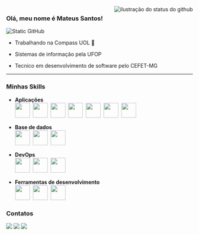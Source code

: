 <img align='right' src="https://github-readme-stats.vercel.app/api?username=MateusSaantos&show_icons=true&title_color=783c00&text_color=af552e&icon_color=783c00&bg_color=f8efd4&cache_seconds=2300" alt="ilustração do status do github">

### Olá, meu nome é Mateus Santos!

<img src="https://img.shields.io/static/v1?label=Overview&message=MateusSaantos&color=f8efd4&style=for-the-badge&logo=GitHub" alt="Static GitHub">

* <p>Trabalhando na Compass UOL 🤩<br/></p>
* <p>Sistemas de informação pela UFOP <br/></p>
* <p>Tecnico em desenvolvimento de software pelo CEFET-MG </p>

___

### Minhas Skills

* **Aplicações**<br>
<img src="https://cdn.jsdelivr.net/gh/devicons/devicon/icons/java/java-original.svg" width="40" height="40"/>&nbsp;
<img src="https://cdn.jsdelivr.net/gh/devicons/devicon@latest/icons/spring/spring-original-wordmark.svg" width="40" height="40"/>&nbsp;
<img src="https://cdn.jsdelivr.net/gh/devicons/devicon@latest/icons/php/php-original.svg" width="40" height="40"/>&nbsp;
<img src="https://cdn.jsdelivr.net/gh/devicons/devicon@latest/icons/laravel/laravel-original.svg" width="40" height="40"/>&nbsp; 
<img src="https://cdn.jsdelivr.net/gh/devicons/devicon@latest/icons/html5/html5-original-wordmark.svg" width="40" height="40"/>&nbsp; 
<img src="https://cdn.jsdelivr.net/gh/devicons/devicon@latest/icons/css3/css3-original-wordmark.svg" width="40" height="40"/>&nbsp; 
<img src="https://cdn.jsdelivr.net/gh/devicons/devicon/icons/javascript/javascript-original.svg" width="40" height="40"/>&nbsp;

* **Base de dados**<br>
<img src="https://cdn.jsdelivr.net/gh/devicons/devicon@latest/icons/mysql/mysql-original-wordmark.svg" width="40" height="40"/>&nbsp;
<img src="https://cdn.jsdelivr.net/gh/devicons/devicon@latest/icons/postgresql/postgresql-original-wordmark.svg" width="40" height="40"/>&nbsp;
<img src="https://cdn.jsdelivr.net/gh/devicons/devicon@latest/icons/mongodb/mongodb-original-wordmark.svg" width="40" height="40"/>&nbsp;

* **DevOps**<br>
<img src="https://cdn.jsdelivr.net/gh/devicons/devicon@latest/icons/git/git-original-wordmark.svg" width="40" height="40"/>&nbsp;
<img src="https://cdn.jsdelivr.net/gh/devicons/devicon@latest/icons/github/github-original-wordmark.svg" width="40" height="40"/>&nbsp;
<img src="https://cdn.jsdelivr.net/gh/devicons/devicon@latest/icons/docker/docker-original-wordmark.svg" width="40" height="40"/>&nbsp;

* **Ferramentas de desenvolvimento**<br>
<img src="https://cdn.jsdelivr.net/gh/devicons/devicon@latest/icons/intellij/intellij-original.svg" width="40" height="40"/>&nbsp;
<img src="https://cdn.jsdelivr.net/gh/devicons/devicon@latest/icons/visualstudio/visualstudio-original.svg" width="40" height="40"/>&nbsp;
<img src="https://cdn.jsdelivr.net/gh/devicons/devicon@latest/icons/eclipse/eclipse-original.svg" width="40" height="40"/>&nbsp;

### Contatos

<a href="https://instagram.com/_matteussantoss" target="_blank"><img src="https://img.shields.io/badge/-Instagram-f8efd4?style=for-the-badge&logo=instagram&logoColor=black" target="_blank"></a>
<a href="mailto:mateus_saantos@outlook.com"><img src="https://img.shields.io/badge/Gmail-f8efd4?style=for-the-badge&logo=gmail&logoColor=black" target="_blank"></a>
<a href="https://www.linkedin.com/in/mateus-santos-16523a1a3/" target="_blank"><img src="https://img.shields.io/badge/-LinkedIn-f8efd4?style=for-the-badge&logo=linkedin&logoColor=black" target="_blank"></a>

